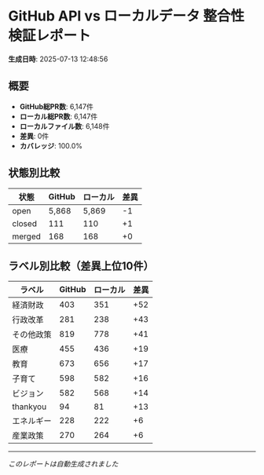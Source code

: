 # GitHub API vs ローカルデータ 整合性検証レポート

**生成日時**: 2025-07-13 12:48:56

## 概要

- **GitHub総PR数**: 6,147件
- **ローカル総PR数**: 6,147件
- **ローカルファイル数**: 6,148件
- **差異**: 0件
- **カバレッジ**: 100.0%

## 状態別比較

| 状態 | GitHub | ローカル | 差異 |
|------|--------|----------|------|
| open | 5,868 | 5,869 | -1 |
| closed | 111 | 110 | +1 |
| merged | 168 | 168 | +0 |

## ラベル別比較（差異上位10件）

| ラベル | GitHub | ローカル | 差異 |
|--------|--------|----------|------|
| 経済財政 | 403 | 351 | +52 |
| 行政改革 | 281 | 238 | +43 |
| その他政策 | 819 | 778 | +41 |
| 医療 | 455 | 436 | +19 |
| 教育 | 673 | 656 | +17 |
| 子育て | 598 | 582 | +16 |
| ビジョン | 582 | 568 | +14 |
| thankyou | 94 | 81 | +13 |
| エネルギー | 228 | 222 | +6 |
| 産業政策 | 270 | 264 | +6 |

---
*このレポートは自動生成されました*